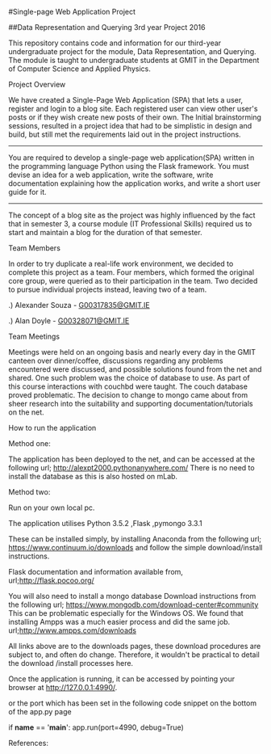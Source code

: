 #Single-page Web Application Project

##Data Representation and Querying 3rd year Project 2016

This repository contains code and information for our third-year undergraduate project for the module, Data Representation, and Querying.
The module is taught to undergraduate students at GMIT in the Department of Computer Science and Applied Physics.

Project Overview

We have created a Single-Page Web Application (SPA) that lets a user, register and login to a blog site. Each registered user can view other user's posts
or if they wish create new posts of their own. The Initial brainstorming sessions, resulted in a project idea that had to be simplistic in design and build, but still met the 
requirements laid out in the project instructions.
***************************************************************************************************************************************************************
You are required to develop a single-page web application(SPA) written in the programming language Python using the Flask framework.
You must devise an idea for a web application, write the software, write documentation explaining how the application works, and write a short user guide for it.

*********************************************************************************************************************************************************************

 The concept of a blog site as the project was highly influenced by the fact that in semester 3, a course module (IT Professional Skills) 
required us to start and maintain a blog for the duration of that semester.    
 

Team Members

In order to try duplicate a real-life work environment, we decided to complete this project as a team.
Four members, which formed the original core group, were queried as to their participation in the team.
Two decided to pursue individual projects instead, leaving two of a team.

.) Alexander Souza - G00317835@GMIT.IE

.) Alan Doyle - G00328071@GMIT.IE


Team Meetings

Meetings were held on an ongoing basis and nearly every day in the GMIT canteen over dinner/coffee, discussions regarding
any problems encountered were discussed, and possible solutions found from the net and shared.
One such problem was the choice of database to use.  As part of this course interactions with couchbd were taught. The couch database proved problematic.
The decision to change to mongo came about from sheer research into the suitability and supporting 
documentation/tutorials on the net.
 
How to run the application 

Method one:

The application has been deployed to the net, and can be accessed at the following url; http://alexpt2000.pythonanywhere.com/
There is no need to install the database as this is also hosted on mLab.


Method two:

Run on your own local pc.

The application utilises Python 3.5.2 ,Flask ,pymongo 3.3.1


These can be installed simply, by installing Anaconda from the following url; https://www.continuum.io/downloads
and follow the simple download/install instructions.

Flask documentation and information available from, url;http://flask.pocoo.org/

  

You will also need to install a mongo database Download instructions from the following url; https://www.mongodb.com/download-center#community
This can be problematic especially for the Windows OS.
We found that installing Ampps was a much easier process and did the same job. url;http://www.ampps.com/downloads

All links above are to the downloads pages, these download procedures are subject to, and  often do change. Therefore, it wouldn't be practical to detail
the download /install processes here. 


Once the application is running, it can be accessed by pointing your browser at http://127.0.0.1:4990/.

or the port which has been set in the following code snippet on the bottom of the app.py page

if __name__ == '__main__':
    app.run(port=4990, debug=True)


References:  





















